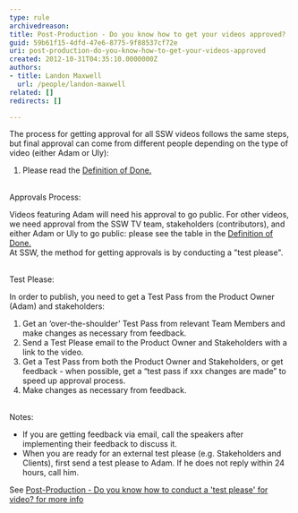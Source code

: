 ```yaml
---
type: rule
archivedreason: 
title: Post-Production - Do you know how to get your videos approved?
guid: 59b61f15-4dfd-47e6-8775-9f88537cf72e
uri: post-production-do-you-know-how-to-get-your-videos-approved
created: 2012-10-31T04:35:10.0000000Z
authors:
- title: Landon Maxwell
  url: /people/landon-maxwell
related: []
redirects: []

---
```


The process for getting approval for all SSW videos follows the same steps, but final approval can come from different people depending on the type of video (either Adam or Uly):
1. Please read the [Definition of Done.](https://sswcom.sharepoint.com/:w:/s/SSWTV669/Ece7GINNLeJIj7KxY1hGGL8BPlUMUC3fG3RBYkKjteZN8A?e=nFEsLj) 

<!--endintro-->

<br>
Approvals Process: 

Videos featuring Adam will need his approval to go public. For other videos, we need approval from the SSW TV team, stakeholders (contributors), and either Adam or Uly to go public: please see the table in the [Definition of Done.](https://sswcom.sharepoint.com/:w:/s/SSWTV669/Ece7GINNLeJIj7KxY1hGGL8BPlUMUC3fG3RBYkKjteZN8A?e=nFEsLj)   
At SSW, the method for getting approvals is by conducting a "test please".

<br>
Test Please:

In order to publish, you need to get a Test Pass from the Product Owner (Adam) and stakeholders: 

1. Get an ‘over-the-shoulder’ Test Pass from relevant Team Members and make changes as necessary from feedback. 
2. Send a Test Please email to the Product Owner and Stakeholders with a link to the video. 
3. Get a Test Pass from both the Product Owner and Stakeholders, or get feedback - when possible, get a “test pass if xxx changes are made” to speed up approval process. 
4. Make changes as necessary from feedback. 

<br>
Notes:  

- If you are getting feedback via email, call the speakers after implementing their feedback to discuss it. 
- When you are ready for an external test please (e.g. Stakeholders and Clients), first send a test please to Adam. If he does not reply within 24 hours, call him.

See [Post-Production - Do you know how to conduct a 'test please' for video? for more info](https://www.ssw.com.au/rules/post-production-do-you-know-how-to-conduct-a-test-please-for-video)
